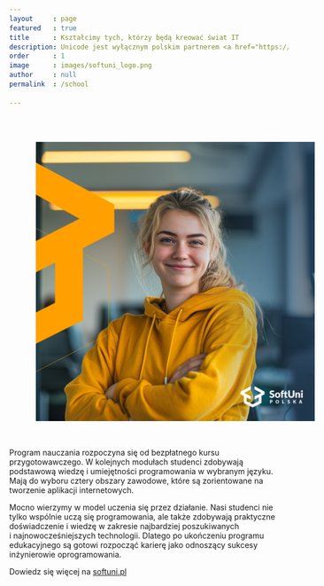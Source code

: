 ```yaml
---
layout     : page
featured   : true
title      : Kształcimy tych, którzy będą kreować świat IT
description: Unicode jest wyłącznym polskim partnerem <a href="https://softuni.org/about/"><strong>SoftUni</strong></a> - jednej z największych nieoficjalnych instytucji edukacji technicznej w Europie Południowo-Wschodniej z ponad 10-letnią historią. Stworzyliśmy <a href="https://softuni.pl"><strong>SoftUni Polska</strong></a>, aby za pomocą metodyki nauczania, która przekształciła już tysiące nowicjuszy w światowej klasy inżynierów oprogramowania, ułatwić Wam wejście w&nbsp;jedną z&nbsp;najbardziej rozwojowych branż na rynku pracy!
order      : 1
image      : images/softuni_logo.png
author     : null
permalink  : /school

---
```


<img align="left" style="width: 50vh; margin:3rem;" src="/images/softuni.png">

Program nauczania rozpoczyna się od bezpłatnego kursu przygotowawczego. W kolejnych modułach studenci zdobywają podstawową wiedzę i umiejętności programowania w wybranym języku. Mają do wyboru cztery obszary zawodowe, które są zorientowane na tworzenie aplikacji internetowych.


Mocno wierzymy w model uczenia się przez działanie. Nasi studenci nie tylko wspólnie uczą się programowania, ale także zdobywają praktyczne doświadczenie i wiedzę w zakresie najbardziej poszukiwanych i&nbsp;najnowocześniejszych technologii. Dlatego po ukończeniu programu edukacyjnego są gotowi rozpocząć karierę jako odnoszący sukcesy inżynierowie oprogramowania.


Dowiedz się więcej na [softuni.pl](https://softuni.pl)

